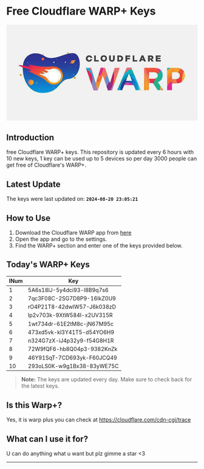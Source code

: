 
# Free Cloudflare WARP+ Keys

![Banner](asset/IMG_20240629_142710_129.jpg)

## Introduction

free Cloudflare WARP+ keys. This repository is updated every 6 hours with 10 new keys, 1 key can be used up to 5 devices so per day 3000 people can get free of Cloudflare's WARP+.

## Latest Update

The keys were last updated on: **`2024-08-20 23:05:21`**

## How to Use

1. Download the Cloudflare WARP app from [here](https://1.1.1.1/)
2. Open the app and go to the settings.
3. Find the WARP+ section and enter one of the keys provided below.

## Today's WARP+ Keys

| INum | Key |
|-------|-----|
| 1     | 5A6s18lJ-5y4dci93-l8B9q7s6               |
| 2     | 7qc3F08C-2SG7D8P9-16IkZ0U9               |
| 3     | rO4P21T8-42dwIW57-J6k038zD               |
| 4     | lp2v703k-9XtW584I-x2UV315R               |
| 5     | 1wt734dr-61E2tM8c-jN67M95c               |
| 6     | 473xd5vk-kl3Y41T5-d54YO6H9               |
| 7     | n324G7zX-iJ4p32y9-f54G8H1R               |
| 8     | 72W9fQF6-hb8Q04p3-9382KnZk               |
| 9     | 46Y91SqT-7CD693yk-F60JCQ49               |
| 10    | 293oLS0K-w9g1Bx38-83yWE75C               |


> **Note:** The keys are updated every day. Make sure to check back for the latest keys.

## Is this Warp+?

Yes, it is warp plus you can check at https://cloudflare.com/cdn-cgi/trace

## What can I use it for?
U can do anything what u want but plz gimme a star <3

---
